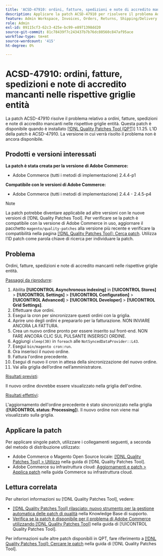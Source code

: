 ```yaml
---
title: 'ACSD-47910: ordini, fatture, spedizioni e note di accredito mancanti nelle rispettive griglie entità'
description: Applicare la patch ACSD-47910 per risolvere il problema Adobe Commerce in presenza di ordini, fatture, spedizioni e note di accredito mancanti nelle rispettive griglie entità.
feature: Admin Workspace, Invoices, Orders, Returns, Shipping/Delivery
role: Admin
exl-id: 09115cf3-62c3-425e-bc99-e8971398dd20
source-git-commit: 81c78439f7c243437b7b76dc80560c847af95ace
workflow-type: tm+mt
source-wordcount: '415'
ht-degree: 0%

---
```


# ACSD-47910: ordini, fatture, spedizioni e note di accredito mancanti nelle rispettive griglie entità

La patch ACSD-47910 risolve il problema relativo a ordini, fatture, spedizioni e note di accredito mancanti nelle rispettive griglie entità. Questa patch è disponibile quando è installato [[!DNL Quality Patches Tool (QPT)]](https://experienceleague.adobe.com/it/docs/commerce-knowledge-base/kb/announcements/commerce-announcements/magento-quality-patches-released-new-tool-to-self-serve-quality-patches) 1.1.25. L’ID della patch è ACSD-47910. La versione in cui verrà risolto il problema non è ancora disponibile.

## Prodotti e versioni interessati

**La patch è stata creata per la versione di Adobe Commerce:**
* Adobe Commerce (tutti i metodi di implementazione) 2.4.4-p1

**Compatibile con le versioni di Adobe Commerce:**
* Adobe Commerce (tutti i metodi di implementazione) 2.4.4 - 2.4.5-p4

>[!NOTE]
>
>La patch potrebbe diventare applicabile ad altre versioni con le nuove versioni di [!DNL Quality Patches Tool]. Per verificare se la patch è compatibile con la versione di Adobe Commerce in uso, aggiornare il pacchetto `magento/quality-patches` alla versione più recente e verificare la compatibilità nella pagina [[!DNL Quality Patches Tool]: Cerca patch](https://experienceleague.adobe.com/tools/commerce-quality-patches/index.html?lang=it). Utilizza l’ID patch come parola chiave di ricerca per individuare la patch.

## Problema

Ordini, fatture, spedizioni e note di accredito mancanti nelle rispettive griglie entità.

<u>Passaggi da riprodurre</u>:

1. Abilita **[!UICONTROL Asynchronous indexing]** in **[!UICONTROL Stores]** > **[!UICONTROL Settings]** > **[!UICONTROL Configuration]** > **[!UICONTROL Advanced]** > **[!UICONTROL Developer]** > **[!UICONTROL Grid Settings]**.
1. Effettuare due ordini.
1. Esegui la cron per sincronizzare questi ordini con la griglia.
1. Aprire uno degli ordini e prepararlo per la fatturazione. NON INVIARE ANCORA LA FATTURA.
1. Crea un nuovo ordine pronto per essere inserito sul front-end. NON FARE ANCORA CLIC SUL PULSANTE INSERISCI ORDINE.
1. Aggiungi `sleep(30)` in `foreach` alle `NotSyncedDataProvider::L43`.
1. Esegui `bin/magento cron:run`.
1. Ora inserisci il nuovo ordine.
1. Fattura l&#39;ordine precedente.
1. Esegui di nuovo il cron in attesa della sincronizzazione del nuovo ordine.
1. Vai alla griglia dell’ordine nell’amministratore.

<u>Risultati previsti</u>:

Il nuovo ordine dovrebbe essere visualizzato nella griglia dell&#39;ordine.

<u>Risultati effettivi</u>:

L&#39;aggiornamento dell&#39;ordine precedente è stato sincronizzato nella griglia (**[!UICONTROL status: Processing]**). Il nuovo ordine non viene mai visualizzato sulla griglia.

## Applicare la patch

Per applicare singole patch, utilizzare i collegamenti seguenti, a seconda del metodo di distribuzione utilizzato:

* Adobe Commerce o Magento Open Source locale: [[!DNL Quality Patches Tool] > Utilizzo](/help/tools/quality-patches-tool/usage.md) nella guida di [!DNL Quality Patches Tool].
* Adobe Commerce su infrastruttura cloud: [Aggiornamenti e patch > Applica patch](https://experienceleague.adobe.com/docs/commerce-cloud-service/user-guide/develop/upgrade/apply-patches.html?lang=it) nella guida Commerce su infrastruttura cloud.

## Lettura correlata

Per ulteriori informazioni su [!DNL Quality Patches Tool], vedere:

* [[!DNL Quality Patches Tool] rilasciato: nuovo strumento per la gestione automatica delle patch di qualità](https://experienceleague.adobe.com/it/docs/commerce-knowledge-base/kb/announcements/commerce-announcements/magento-quality-patches-released-new-tool-to-self-serve-quality-patches) nella Knowledge Base di supporto.
* [Verifica se la patch è disponibile per il problema di Adobe Commerce utilizzando  [!DNL Quality Patches Tool]](/help/tools/quality-patches-tool/patches-available-in-qpt/check-patch-for-magento-issue-with-magento-quality-patches.md) nella guida di [!UICONTROL Quality Patches Tool].


Per informazioni sulle altre patch disponibili in QPT, fare riferimento a [[!DNL Quality Patches Tool]: Cercare le patch](https://experienceleague.adobe.com/tools/commerce-quality-patches/index.html?lang=it) nella guida di [!DNL Quality Patches Tool].
